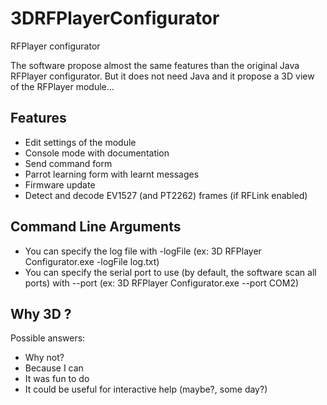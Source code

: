 # 3DRFPlayerConfigurator
RFPlayer configurator

The software propose almost the same features than the original Java RFPlayer configurator. But it does not need Java and it propose a 3D view of the RFPlayer module...
## Features
 * Edit settings of the module
 * Console mode with documentation
 * Send command form
 * Parrot learning form with learnt messages
 * Firmware update
 * Detect and decode EV1527 (and PT2262) frames (if RFLink enabled)

## Command Line Arguments
 * You can specify the log file with -logFile (ex: 3D RFPlayer Configurator.exe -logFile log.txt)
 * You can specify the serial port to use (by default, the software scan all ports) with --port (ex: 3D RFPlayer Configurator.exe --port COM2)

## Why 3D ?
Possible answers:
 * Why not?
 * Because I can
 * It was fun to do
 * It could be useful for interactive help (maybe?, some day?)

